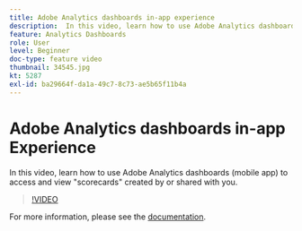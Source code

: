 ```yaml
---
title: Adobe Analytics dashboards in-app experience
description:  In this video, learn how to use Adobe Analytics dashboards (mobile app) to access and view "scorecards" created by or shared with you.
feature: Analytics Dashboards
role: User
level: Beginner
doc-type: feature video
thumbnail: 34545.jpg
kt: 5287
exl-id: ba29664f-da1a-49c7-8c73-ae5b65f11b4a
---
```

# Adobe Analytics dashboards in-app Experience

In this video, learn how to use Adobe Analytics dashboards (mobile app) to access and view "scorecards" created by or shared with you.

>[!VIDEO](https://video.tv.adobe.com/v/34545/?quality=12&learn=on)

For more information, please see the [documentation](https://experienceleague.adobe.com/docs/analytics/analyze/mobapp/home.html?lang=en).

